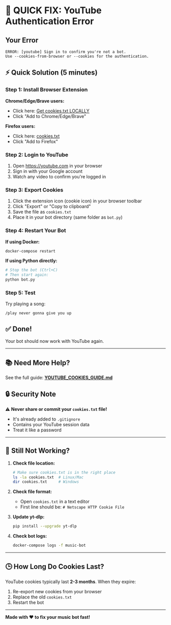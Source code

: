 # 🚨 QUICK FIX: YouTube Authentication Error

## Your Error
```
ERROR: [youtube] Sign in to confirm you're not a bot. 
Use --cookies-from-browser or --cookies for the authentication.
```

## ⚡ Quick Solution (5 minutes)

### Step 1: Install Browser Extension
**Chrome/Edge/Brave users:**
- Click here: [Get cookies.txt LOCALLY](https://chrome.google.com/webstore/detail/get-cookiestxt-locally/cclelndahbckbenkjhflpdbgdldlbecc)
- Click "Add to Chrome/Edge/Brave"

**Firefox users:**
- Click here: [cookies.txt](https://addons.mozilla.org/en-US/firefox/addon/cookies-txt/)
- Click "Add to Firefox"

### Step 2: Login to YouTube
1. Open https://youtube.com in your browser
2. Sign in with your Google account
3. Watch any video to confirm you're logged in

### Step 3: Export Cookies
1. Click the extension icon (cookie icon) in your browser toolbar
2. Click "Export" or "Copy to clipboard"
3. Save the file as `cookies.txt`
4. Place it in your bot directory (same folder as `bot.py`)

### Step 4: Restart Your Bot

**If using Docker:**
```bash
docker-compose restart
```

**If using Python directly:**
```bash
# Stop the bot (Ctrl+C)
# Then start again:
python bot.py
```

### Step 5: Test
Try playing a song:
```
/play never gonna give you up
```

## ✅ Done!

Your bot should now work with YouTube again.

---

## 📚 Need More Help?

See the full guide: **[YOUTUBE_COOKIES_GUIDE.md](YOUTUBE_COOKIES_GUIDE.md)**

## 🔒 Security Note

⚠️ **Never share or commit your `cookies.txt` file!**
- It's already added to `.gitignore`
- Contains your YouTube session data
- Treat it like a password

---

## 🐛 Still Not Working?

1. **Check file location:**
   ```bash
   # Make sure cookies.txt is in the right place
   ls -la cookies.txt  # Linux/Mac
   dir cookies.txt     # Windows
   ```

2. **Check file format:**
   - Open `cookies.txt` in a text editor
   - First line should be: `# Netscape HTTP Cookie File`

3. **Update yt-dlp:**
   ```bash
   pip install --upgrade yt-dlp
   ```

4. **Check bot logs:**
   ```bash
   docker-compose logs -f music-bot
   ```

---

## 🕒 How Long Do Cookies Last?

YouTube cookies typically last **2-3 months**. When they expire:
1. Re-export new cookies from your browser
2. Replace the old `cookies.txt`
3. Restart the bot

---

**Made with ❤️ to fix your music bot fast!**
